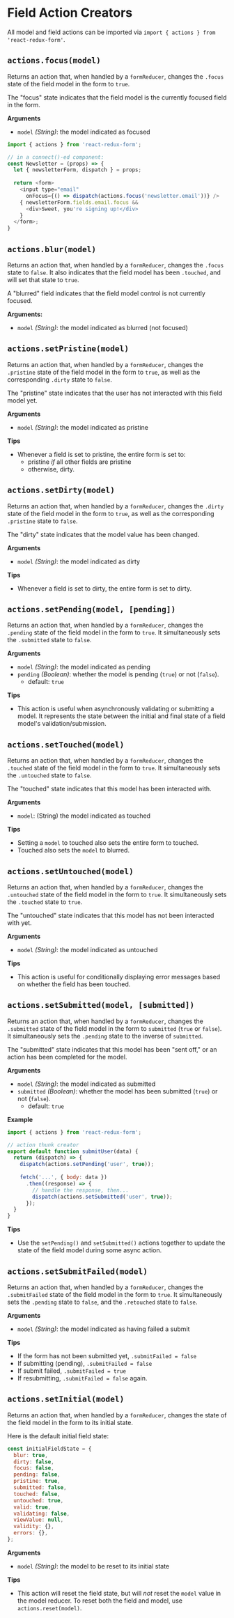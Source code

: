 # Field Action Creators

All model and field actions can be imported via `import { actions } from 'react-redux-form'`.

## `actions.focus(model)`
Returns an action that, when handled by a `formReducer`, changes the `.focus` state of the field model in the form to `true`.

The "focus" state indicates that the field model is the currently focused field in the form.

**Arguments**
- `model` _(String)_: the model indicated as focused

```js
import { actions } from 'react-redux-form';

// in a connect()-ed component:
const Newsletter = (props) => {
  let { newsletterForm, dispatch } = props;
  
  return <form>
    <input type="email"
      onFocus={() => dispatch(actions.focus('newsletter.email'))} />
    { newsletterForm.fields.email.focus &&
      <div>Sweet, you're signing up!</div>
    }
  </form>;
}
```

## `actions.blur(model)`
Returns an action that, when handled by a `formReducer`, changes the `.focus` state to `false`. It also indicates that the field model has been `.touched`, and will set that state to `true`.

A "blurred" field indicates that the field model control is not currently focused.

**Arguments:**
- `model` _(String)_: the model indicated as blurred (not focused)

## `actions.setPristine(model)`
Returns an action that, when handled by a `formReducer`, changes the `.pristine` state of the field model in the form to `true`, as well as the corresponding `.dirty` state to `false`.

The "pristine" state indicates that the user has not interacted with this field model yet.

**Arguments**
- `model` _(String)_: the model indicated as pristine

**Tips**
- Whenever a field is set to pristine, the entire form is set to:
  - pristine _if_ all other fields are pristine
  - otherwise, dirty.

## `actions.setDirty(model)`
Returns an action that, when handled by a `formReducer`, changes the `.dirty` state of the field model in the form to `true`, as well as the corresponding `.pristine` state to `false`.

The "dirty" state indicates that the model value has been changed.

**Arguments**
- `model` _(String)_: the model indicated as dirty

**Tips**
- Whenever a field is set to dirty, the entire form is set to dirty.

## `actions.setPending(model, [pending])`
Returns an action that, when handled by a `formReducer`, changes the `.pending` state of the field model in the form to `true`. It simultaneously sets the `.submitted` state to `false`.

**Arguments**
- `model` _(String)_: the model indicated as pending
- `pending` _(Boolean)_: whether the model is pending (`true`) or not (`false`).
  - default: `true`

**Tips**
- This action is useful when asynchronously validating or submitting a model. It represents the state between the initial and final state of a field model's validation/submission.

## `actions.setTouched(model)`
Returns an action that, when handled by a `formReducer`, changes the `.touched` state of the field model in the form to `true`. It simultaneously sets the `.untouched` state to `false`.

The "touched" state indicates that this model has been interacted with.

**Arguments**
- `model`: (String) the model indicated as touched

**Tips**
- Setting a `model` to touched also sets the entire form to touched.
- Touched also sets the `model` to blurred.

## `actions.setUntouched(model)`
Returns an action that, when handled by a `formReducer`, changes the `.untouched` state of the field model in the form to `true`. It simultaneously sets the `.touched` state to `true`.

The "untouched" state indicates that this model has not been interacted with yet.

**Arguments**
- `model` _(String)_: the model indicated as untouched

**Tips**
- This action is useful for conditionally displaying error messages based on whether the field has been touched.

## `actions.setSubmitted(model, [submitted])`
Returns an action that, when handled by a `formReducer`, changes the `.submitted` state of the field model in the form to `submitted` (`true` or `false`). It simultaneously sets the `.pending` state to the inverse of `submitted`.

The "submitted" state indicates that this model has been "sent off," or an action has been completed for the model.

**Arguments**
- `model` _(String)_: the model indicated as submitted
- `submitted` _(Boolean)_: whether the model has been submitted (`true`) or not (`false`).
  - default: `true`

**Example**
```js
import { actions } from 'react-redux-form';

// action thunk creator
export default function submitUser(data) {
  return (dispatch) => {
    dispatch(actions.setPending('user', true));
    
    fetch('...', { body: data })
      .then((response) => {
        // handle the response, then...
        dispatch(actions.setSubmitted('user', true));
      });
  }
}
```

**Tips**
- Use the `setPending()` and `setSubmitted()` actions together to update the state of the field model during some async action.

## `actions.setSubmitFailed(model)`
Returns an action that, when handled by a `formReducer`, changes the `.submitFailed` state of the field model in the form to `true`. It simultaneously sets the `.pending` state to `false`, and the `.retouched` state to `false`.

**Arguments**
- `model` _(String)_: the model indicated as having failed a submit

**Tips**

- If the form has not been submitted yet, `.submitFailed = false`
- If submitting (pending), `.submitFailed = false`
- If submit failed, `.submitFailed = true`
- If resubmitting, `.submitFailed = false` again.

## `actions.setInitial(model)`
Returns an action that, when handled by a `formReducer`, changes the state of the field model in the form to its initial state.

Here is the default initial field state:

```js
const initialFieldState = {
  blur: true,
  dirty: false,
  focus: false,
  pending: false,
  pristine: true,
  submitted: false,
  touched: false,
  untouched: true,
  valid: true,
  validating: false,
  viewValue: null,
  validity: {},
  errors: {},
};
```

**Arguments**
- `model` _(String)_: the model to be reset to its initial state

**Tips**
- This action will reset the field state, but will _not_ reset the `model` value in the model reducer. To reset both the field and model, use `actions.reset(model)`.